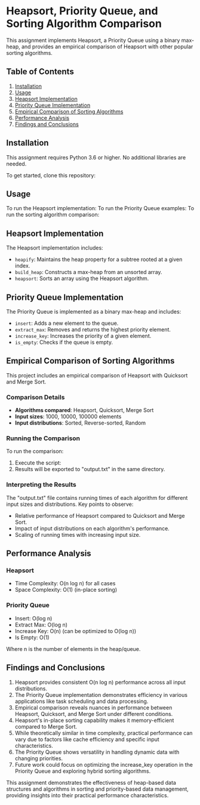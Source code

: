 # Heapsort, Priority Queue, and Sorting Algorithm Comparison

This assignment implements Heapsort, a Priority Queue using a binary max-heap, and provides an empirical comparison of Heapsort with other popular sorting algorithms.

## Table of Contents
1. [Installation](#installation)
2. [Usage](#usage)
3. [Heapsort Implementation](#heapsort-implementation)
4. [Priority Queue Implementation](#priority-queue-implementation)
5. [Empirical Comparison of Sorting Algorithms](#empirical-comparison-of-sorting-algorithms)
6. [Performance Analysis](#performance-analysis)
7. [Findings and Conclusions](#findings-and-conclusions)

## Installation

This assignment requires Python 3.6 or higher. No additional libraries are needed.

To get started, clone this repository:

## Usage

To run the Heapsort implementation:
To run the Priority Queue examples:
To run the sorting algorithm comparison:

## Heapsort Implementation

The Heapsort implementation includes:

- `heapify`: Maintains the heap property for a subtree rooted at a given index.
- `build_heap`: Constructs a max-heap from an unsorted array.
- `heapsort`: Sorts an array using the Heapsort algorithm.

## Priority Queue Implementation

The Priority Queue is implemented as a binary max-heap and includes:

- `insert`: Adds a new element to the queue.
- `extract_max`: Removes and returns the highest priority element.
- `increase_key`: Increases the priority of a given element.
- `is_empty`: Checks if the queue is empty.

## Empirical Comparison of Sorting Algorithms

This project includes an empirical comparison of Heapsort with Quicksort and Merge Sort.

### Comparison Details

- **Algorithms compared**: Heapsort, Quicksort, Merge Sort
- **Input sizes**: 1000, 10000, 100000 elements
- **Input distributions**: Sorted, Reverse-sorted, Random

### Running the Comparison

To run the comparison:

1. Execute the script:
2. Results will be exported to "output.txt" in the same directory.

### Interpreting the Results

The "output.txt" file contains running times of each algorithm for different input sizes and distributions. Key points to observe:

- Relative performance of Heapsort compared to Quicksort and Merge Sort.
- Impact of input distributions on each algorithm's performance.
- Scaling of running times with increasing input size.

## Performance Analysis

### Heapsort
- Time Complexity: O(n log n) for all cases
- Space Complexity: O(1) (in-place sorting)

### Priority Queue
- Insert: O(log n)
- Extract Max: O(log n)
- Increase Key: O(n) (can be optimized to O(log n))
- Is Empty: O(1)

Where n is the number of elements in the heap/queue.

## Findings and Conclusions

1. Heapsort provides consistent O(n log n) performance across all input distributions.
2. The Priority Queue implementation demonstrates efficiency in various applications like task scheduling and data processing.
3. Empirical comparison reveals nuances in performance between Heapsort, Quicksort, and Merge Sort under different conditions.
4. Heapsort's in-place sorting capability makes it memory-efficient compared to Merge Sort.
5. While theoretically similar in time complexity, practical performance can vary due to factors like cache efficiency and specific input characteristics.
6. The Priority Queue shows versatility in handling dynamic data with changing priorities.
7. Future work could focus on optimizing the increase_key operation in the Priority Queue and exploring hybrid sorting algorithms.

This assignment demonstrates the effectiveness of heap-based data structures and algorithms in sorting and priority-based data management, providing insights into their practical performance characteristics.